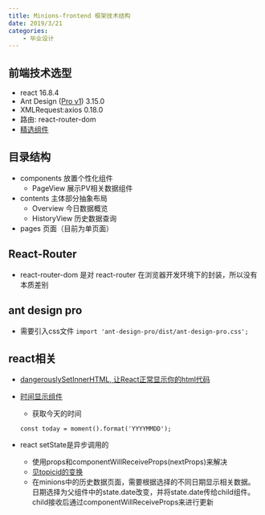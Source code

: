 ```yaml
---
title: Minions-frontend 框架技术结构
date: 2019/3/21
categories:
    - 毕业设计
---
```

## 前端技术选型
* react 16.8.4
* Ant Design ([Pro v1](https://v1.pro.ant.design/docs/getting-started-cn)) 3.15.0
* XMLRequest:axios 0.18.0
* 路由: react-router-dom
* [精选组件](https://ant.design/docs/react/recommendation-cn)

## 目录结构
* components 放置个性化组件
    * PageView 展示PV相关数据组件
* contents 主体部分抽象布局
    * Overview 今日数据概览
    * HistoryView 历史数据查询
* pages 页面（目前为单页面）

## React-Router
* react-router-dom 是对 react-router 在浏览器开发环境下的封装，所以没有本质差别

## ant design pro
* 需要引入css文件
`import 'ant-design-pro/dist/ant-design-pro.css';`

## react相关
* [dangerouslySetInnerHTML, 让React正常显示你的html代码](http://www.cnblogs.com/xianyulaodi/p/5038258.html)
* [时间显示组件](https://github.com/pvoznyuk/react-live-clock)
    * 获取今天的时间
    
    `const today = moment().format('YYYYMMDD');`
    
* react setState是异步调用的
    * 使用props和componentWillReceiveProps(nextProps)来解决
    * [见topicid的变换](https://github.com/fangmiao97/MessageWiKiPro-frontend/blob/master/src/TopicInfo.js)
    * 在minions中的历史数据页面，需要根据选择的不同日期显示相关数据。日期选择为父组件中的state.date改变，并将state.date传给child组件。child接收后通过componentWillReceiveProps来进行更新
    
